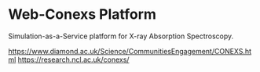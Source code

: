 # Web-Conexs Platform

Simulation-as-a-Service platform for X-ray Absorption Spectroscopy.

https://www.diamond.ac.uk/Science/CommunitiesEngagement/CONEXS.html
https://research.ncl.ac.uk/conexs/
